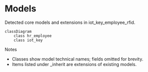 # Models

Detected core models and extensions in iot_key_employee_rfid.

```mermaid
classDiagram
    class hr_employee
    class iot_key
```

Notes
- Classes show model technical names; fields omitted for brevity.
- Items listed under _inherit are extensions of existing models.
